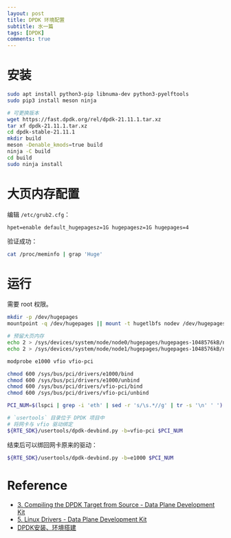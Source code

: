 ```yaml
---
layout: post
title: DPDK 环境配置
subtitle: 水一篇
tags: [DPDK]
comments: true
---
```


# 安装

```sh
sudo apt install python3-pip libnuma-dev python3-pyelftools
sudo pip3 install meson ninja

# 可更换版本
wget https://fast.dpdk.org/rel/dpdk-21.11.1.tar.xz
tar xf dpdk-21.11.1.tar.xz
cd dpdk-stable-21.11.1
mkdir build
meson -Denable_kmods=true build
ninja -C build
cd build
sudo ninja install
```

# 大页内存配置

编辑 `/etc/grub2.cfg`：

```
hpet=enable default_hugepagesz=1G hugepagesz=1G hugepages=4
```

验证成功：

```sh
cat /proc/meminfo | grap 'Huge'
```

# 运行

需要 root 权限。

```sh
mkdir -p /dev/hugepages
mountpoint -q /dev/hugepages || mount -t hugetlbfs nodev /dev/hugepages

# 预留大页内存
echo 2 > /sys/devices/system/node/node0/hugepages/hugepages-1048576kB/nr_hugepages
echo 2 > /sys/devices/system/node/node1/hugepages/hugepages-1048576kB/nr_hugepages

modprobe e1000 vfio vfio-pci

chmod 600 /sys/bus/pci/drivers/e1000/bind
chmod 600 /sys/bus/pci/drivers/e1000/unbind
chmod 600 /sys/bus/pci/drivers/vfio-pci/bind
chmod 600 /sys/bus/pci/drivers/vfio-pci/unbind

PCI_NUM=$(lspci | grep -i 'eth' | sed -r 's/\s.*//g' | tr -s '\n' ' ')

# `usertools` 目录位于 DPDK 项目中
# 将网卡与 vfio 驱动绑定
${RTE_SDK}/usertools/dpdk-devbind.py -b=vfio-pci $PCI_NUM
```

结束后可以绑回网卡原来的驱动：

```sh
${RTE_SDK}/usertools/dpdk-devbind.py -b=e1000 $PCI_NUM
```

# Reference

- [3. Compiling the DPDK Target from Source - Data Plane Development Kit](https://doc.dpdk.org/guides-21.11/linux_gsg/build_dpdk.html)
- [5. Linux Drivers - Data Plane Development Kit](https://doc.dpdk.org/guides-21.11/linux_gsg/linux_drivers.html)
- [DPDK安装、环境搭建](https://blog.csdn.net/weixin_38582656/article/details/97272490)
